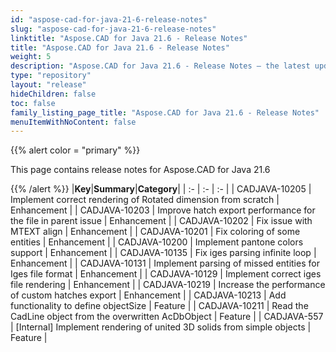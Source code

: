 ```yaml
---
id: "aspose-cad-for-java-21-6-release-notes"
slug: "aspose-cad-for-java-21-6-release-notes"
linktitle: "Aspose.CAD for Java 21.6 - Release Notes"
title: "Aspose.CAD for Java 21.6 - Release Notes"
weight: 5
description: "Aspose.CAD for Java 21.6 - Release Notes – the latest updates and fixes."
type: "repository"
layout: "release"
hideChildren: false
toc: false
family_listing_page_title: "Aspose.CAD for Java 21.6 - Release Notes"
menuItemWithNoContent: false
---
```


{{% alert color = "primary" %}}

This page contains release notes for Aspose.CAD for Java 21.6

{{% /alert %}}
|**Key**|**Summary**|**Category**|
| :- | :- | :- |
| CADJAVA-10205 | Implement correct rendering of Rotated dimension from scratch | Enhancement |
| CADJAVA-10203 | Improve hatch export performance for the file in parent issue | Enhancement |
| CADJAVA-10202 | Fix issue with MTEXT align | Enhancement |
| CADJAVA-10201 | Fix coloring of some entities | Enhancement |
| CADJAVA-10200 | Implement pantone colors support | Enhancement |
| CADJAVA-10135 | Fix iges parsing infinite loop | Enhancement |
| CADJAVA-10131 | Implement parsing of missed entities for Iges file format | Enhancement |
| CADJAVA-10129 | Implement correct iges file rendering | Enhancement |
| CADJAVA-10219 | Increase the performance of custom hatches export | Enhancement |
| CADJAVA-10213 | Add functionality to define objectSize | Feature |
| CADJAVA-10211 | Read the CadLine object from the overwritten AcDbObject | Feature |
| CADJAVA-557 | [Internal] Implement rendering of united 3D solids from simple objects | Feature |
